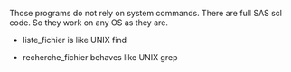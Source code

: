 Those programs do not rely on system commands. There are full SAS scl code. So they work on any OS as they are.

* liste_fichier is like UNIX find

* recherche_fichier behaves like UNIX grep
